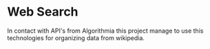 # Web Search

In contact with API's from Algorithmia this project manage to use this technologies for organizing data from wikipedia.
